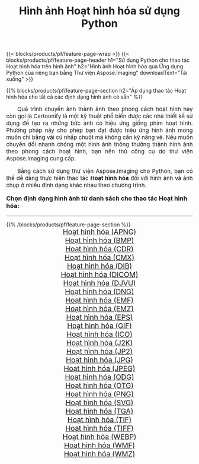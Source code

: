 ﻿---
title: Hình ảnh Hoạt hình hóa sử dụng Python 
weight: 3920
url: /vi/python-net/cartoonify/ 
lang: vi
langdirlevel: 2
locales: zh-hans,ja,it,ru,de,es,fr,nl,id,lt,pl,pt,vi,tr,ko,zh-hant,ar,hi,th,sv,cs,uk,he
description: Áp dụng thư viện Aspose.Imaging cho hình ảnh và ảnh Hoạt hình hóa bằng ứng dụng Python và API máy chủ của riêng bạn.
---

{{< blocks/products/pf/feature-page-wrap >}}
{{< blocks/products/pf/feature-page-header h1="Sử dụng Python cho thao tác Hoạt hình hóa trên hình ảnh" h2="Hình ảnh Hoạt hình hóa qua Ứng dụng Python của riêng bạn bằng Thư viện Aspose.Imaging" downloadText="Tải xuống" >}}


{{% blocks/products/pf/feature-page-section  h2="Áp dụng thao tác Hoạt hình hóa cho tất cả các định dạng hình ảnh có sẵn" %}}
<p align="justify" style="text-indent:2em;font-size:15px;">
Quá trình chuyển ảnh thành ảnh theo phong cách hoạt hình hay còn gọi là Cartoonify là một kỹ thuật phổ biến được các nhà thiết kế sử dụng để tạo ra những bức ảnh có hiệu ứng giống phim hoạt hình. Phương pháp này cho phép bạn đạt được hiệu ứng hình ảnh mong muốn chỉ bằng vài cú nhấp chuột mà không cần kỹ năng vẽ. Nếu muốn chuyển đổi nhanh chóng một hình ảnh thông thường thành hình ảnh theo phong cách hoạt hình, bạn nên thử công cụ do thư viện Aspose.Imaging cung cấp.
</p>
<p align="justify" style="text-indent:2em;font-size:15px;">
Bằng cách sử dụng thư viện Aspose.Imaging cho Python, bạn có thể dễ dàng thực hiện thao tác <b>Hoạt hình hóa</b> đối với hình ảnh và ảnh chụp ở nhiều định dạng khác nhau theo chương trình.
</p>
<h3 style="margin-top:16px;">
Chọn định dạng hình ảnh từ danh sách cho thao tác Hoạt hình hóa:
</h3>
<hr/>
{{% /blocks/products/pf/feature-page-section %}}
<div class="container-fluid productfamilypage bg-gray">
    <div class="convertypes bg-gray agp-content section">
        <div class="container">
		<div class="row other-converters" style="gap: 10px;font-size: 19px;text-align:center;">
		    <div class='col-md-3 other-converter remove-lp remove-rp'><a href="/imaging/vi/python-net/cartoonify/apng/" style="padding:15px;">Hoạt hình hóa (APNG)</a></div><div class='col-md-3 other-converter remove-lp remove-rp'><a href="/imaging/vi/python-net/cartoonify/bmp/" style="padding:15px;">Hoạt hình hóa (BMP)</a></div><div class='col-md-3 other-converter remove-lp remove-rp'><a href="/imaging/vi/python-net/cartoonify/cdr/" style="padding:15px;">Hoạt hình hóa (CDR)</a></div><div class='col-md-3 other-converter remove-lp remove-rp'><a href="/imaging/vi/python-net/cartoonify/cmx/" style="padding:15px;">Hoạt hình hóa (CMX)</a></div><div class='col-md-3 other-converter remove-lp remove-rp'><a href="/imaging/vi/python-net/cartoonify/dib/" style="padding:15px;">Hoạt hình hóa (DIB)</a></div><div class='col-md-3 other-converter remove-lp remove-rp'><a href="/imaging/vi/python-net/cartoonify/dicom/" style="padding:15px;">Hoạt hình hóa (DICOM)</a></div><div class='col-md-3 other-converter remove-lp remove-rp'><a href="/imaging/vi/python-net/cartoonify/djvu/" style="padding:15px;">Hoạt hình hóa (DJVU)</a></div><div class='col-md-3 other-converter remove-lp remove-rp'><a href="/imaging/vi/python-net/cartoonify/dng/" style="padding:15px;">Hoạt hình hóa (DNG)</a></div><div class='col-md-3 other-converter remove-lp remove-rp'><a href="/imaging/vi/python-net/cartoonify/emf/" style="padding:15px;">Hoạt hình hóa (EMF)</a></div><div class='col-md-3 other-converter remove-lp remove-rp'><a href="/imaging/vi/python-net/cartoonify/emz/" style="padding:15px;">Hoạt hình hóa (EMZ)</a></div><div class='col-md-3 other-converter remove-lp remove-rp'><a href="/imaging/vi/python-net/cartoonify/eps/" style="padding:15px;">Hoạt hình hóa (EPS)</a></div><div class='col-md-3 other-converter remove-lp remove-rp'><a href="/imaging/vi/python-net/cartoonify/gif/" style="padding:15px;">Hoạt hình hóa (GIF)</a></div><div class='col-md-3 other-converter remove-lp remove-rp'><a href="/imaging/vi/python-net/cartoonify/ico/" style="padding:15px;">Hoạt hình hóa (ICO)</a></div><div class='col-md-3 other-converter remove-lp remove-rp'><a href="/imaging/vi/python-net/cartoonify/j2k/" style="padding:15px;">Hoạt hình hóa (J2K)</a></div><div class='col-md-3 other-converter remove-lp remove-rp'><a href="/imaging/vi/python-net/cartoonify/jp2/" style="padding:15px;">Hoạt hình hóa (JP2)</a></div><div class='col-md-3 other-converter remove-lp remove-rp'><a href="/imaging/vi/python-net/cartoonify/jpg/" style="padding:15px;">Hoạt hình hóa (JPG)</a></div><div class='col-md-3 other-converter remove-lp remove-rp'><a href="/imaging/vi/python-net/cartoonify/jpeg/" style="padding:15px;">Hoạt hình hóa (JPEG)</a></div><div class='col-md-3 other-converter remove-lp remove-rp'><a href="/imaging/vi/python-net/cartoonify/odg/" style="padding:15px;">Hoạt hình hóa (ODG)</a></div><div class='col-md-3 other-converter remove-lp remove-rp'><a href="/imaging/vi/python-net/cartoonify/otg/" style="padding:15px;">Hoạt hình hóa (OTG)</a></div><div class='col-md-3 other-converter remove-lp remove-rp'><a href="/imaging/vi/python-net/cartoonify/png/" style="padding:15px;">Hoạt hình hóa (PNG)</a></div><div class='col-md-3 other-converter remove-lp remove-rp'><a href="/imaging/vi/python-net/cartoonify/svg/" style="padding:15px;">Hoạt hình hóa (SVG)</a></div><div class='col-md-3 other-converter remove-lp remove-rp'><a href="/imaging/vi/python-net/cartoonify/tga/" style="padding:15px;">Hoạt hình hóa (TGA)</a></div><div class='col-md-3 other-converter remove-lp remove-rp'><a href="/imaging/vi/python-net/cartoonify/tif/" style="padding:15px;">Hoạt hình hóa (TIF)</a></div><div class='col-md-3 other-converter remove-lp remove-rp'><a href="/imaging/vi/python-net/cartoonify/tiff/" style="padding:15px;">Hoạt hình hóa (TIFF)</a></div><div class='col-md-3 other-converter remove-lp remove-rp'><a href="/imaging/vi/python-net/cartoonify/webp/" style="padding:15px;">Hoạt hình hóa (WEBP)</a></div><div class='col-md-3 other-converter remove-lp remove-rp'><a href="/imaging/vi/python-net/cartoonify/wmf/" style="padding:15px;">Hoạt hình hóa (WMF)</a></div><div class='col-md-3 other-converter remove-lp remove-rp'><a href="/imaging/vi/python-net/cartoonify/wmz/" style="padding:15px;">Hoạt hình hóa (WMZ)</a></div>
                </div>
        </div>
    </div>
</div>
<br/>
